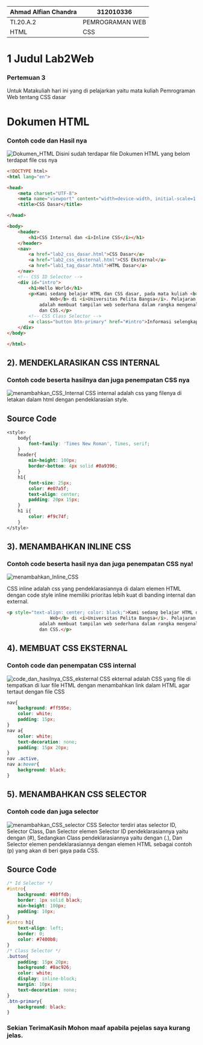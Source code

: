 | Ahmad Alfian Chandra | 312010336         |
|--------------------- |-----------------  |
|       TI.20.A.2      | PEMROGRAMAN WEB   |
|          HTML        |        CSS        |

# 1 Judul Lab2Web
### Pertemuan 3
Untuk Matakuliah hari ini yang di pelajarkan yaitu mata kuliah Pemrograman Web tentang CSS dasar
# Dokumen HTML
### Contoh code dan Hasil nya
![Dokumen_HTML](img/Dasar_HTML.png)
Disini sudah terdapar file Dokumen HTML yang belom terdapat file css nya

```html
<!DOCTYPE html>
<html lang="en">

<head>
    <meta charset="UTF-8">
    <meta name="viewport" content="width=device-width, initial-scale=1.0">
    <title>CSS Dasar</title>

</head>

<body>
    <header>
        <h1>CSS Internal dan <i>Inline CSS</i></h1>
    </header>
    <nav>
        <a href="lab2_css_dasar.html">CSS Dasar</a>
        <a href="lab2_css_eksternal.html">CSS Eksternal</a>
        <a href="lab1_tag_dasar.html">HTML Dasar</a>
    </nav>
    <!-- CSS ID Selector -->
    <div id="intro">
        <h1>Hello World</h1>
        <p>Kami sedang belajar HTML dan CSS dasar, pada mata kuliah <b>Pemrograman
                Web</b> di <i>Universitas Pelita Bangsa</i>. Pelajaran pertama yang kami dapat
            adalah membuat tampilan web sederhana dalam rangka mengenal tag-tag dasar HTML
            dan CSS.</p>
        <!-- CSS Class Selector -->
        <a class="button btn-primary" href="#intro">Informasi selengkapnya.</a>
    </div>
</body>

</html>
```
## 2). MENDEKLARASIKAN CSS INTERNAL
### Contoh code beserta hasilnya dan juga penempatan CSS nya
![menambahkan_CSS_Internal](img/CSS_Internal.png)
CSS internal adalah css yang filenya di letakan dalam html dengan pendeklarasian style.

## Source Code

```css
<style>
    body{
        font-family: 'Times New Roman', Times, serif;
    }
    header{
        min-height: 100px;
        border-bottom: 4px solid #0a9396;
    }
    h1{
        font-size: 25px;
        color: #e07a5f;
        text-align: center;
        padding: 20px 15px;
    }
    h1 i{
        color: #f9c74f;
    }
</style>
```
## 3). MENAMBAHKAN INLINE CSS
### Contoh code beserta hasil nya dan juga penempatan CSS nya!
![menambahkan_Inline_CSS](img/Menabahkan_inline.png)

CSS inline adalah css yang pendeklarasiannya di dalam elemen HTML dengan code style inline memiliki prioritas lebih kuat di banding internal dan external.
```html
<p style="text-align: center; color: black;">Kami sedang belajar HTML dan CSS dasar, pada mata kuliah <b>Pemrograman
                Web</b> di <i>Universitas Pelita Bangsa</i>. Pelajaran pertama yang kami dapat
            adalah membuat tampilan web sederhana dalam rangka mengenal tag-tag dasar HTML
            dan CSS.</p>
```
## 4). MEMBUAT CSS EKSTERNAL
### Contoh code dan penempatan CSS internal
![code_dan_hasilnya_CSS_eksternal](img/CSS_Eksternal.png)
CSS ekternal adalah CSS yang file di tempatkan di luar file HTML dengan menambahkan link dalam HTML agar tertaut dengan file CSS

```css
nav{
    background: #ff595e;
    color: white;
    padding: 15px;
}
nav a{
    color: white;
    text-decoration: none;
    padding: 15px 20px;
}
nav .active,
nav a:hover{
    background: black;
}

```
## 5). MENAMBAHKAN CSS SELECTOR 
### Contoh code dan juga selector
![menambahkan_CSS_selector](img/CSS_Selector.png)
CSS Selector terdiri atas selector ID, Selector Class, Dan Selector elemen Selector ID pendeklarasiannya yaitu dengan (#), Sedangkan Class pendeklarasiannya yaitu dengan (.), Dan Selector elemen pendeklarasiannya dengan elemen HTML sebagai contoh (p) yang akan di beri gaya pada CSS.

## Source Code
```css
/* Id Selector */
#intro{
    background: #80ffdb;
    border: 1px solid black;
    min-height: 100px;
    padding: 10px;
}
#intro h1{
    text-align: left;
    border: 0;
    color: #7400b8;
}
/* Class Selector */
.button{
    padding: 15px 20px;
    background: #8ac926;
    color: white;
    display: inline-block;
    margin: 10px;
    text-decoration: none;
}
.btn-primary{
    background: black;
}
```
### Sekian TerimaKasih Mohon maaf apabila pejelas saya kurang jelas.